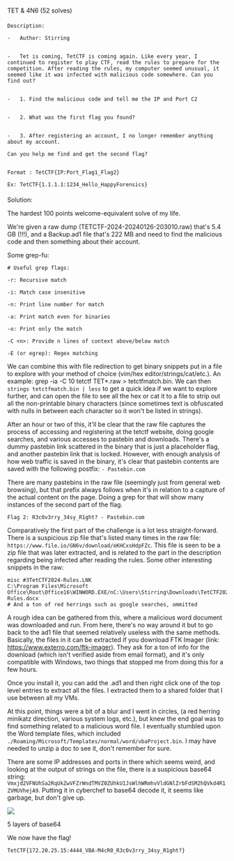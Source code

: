 
### 

TET & 4N6 (52 solves)

#### 
```
Description:

-   Author: Stirring
    

-   Tet is coming, TetCTF is coming again. Like every year, I continued to register to play CTF, read the rules to prepare for the competition. After reading the rules, my computer seemed unusual, it seemed like it was infected with malicious code somewhere. Can you find out?
    

-   1. Find the malicious code and tell me the IP and Port C2
    

-   2. What was the first flag you found?
    

-   3. After registering an account, I no longer remember anything about my account. 

Can you help me find and get the second flag?
    

Format : TetCTF{IP:Port_Flag1_Flag2}

Ex: TetCTF{1.1.1.1:1234_Hello_HappyForensics}
```
#### 

Solution:[](#solution-2)

The hardest 100 points welcome-equivalent solve of my life.

We're given a raw dump (TETCTF-2024-20240126-203010.raw) that's 5.4 GB (!!!), and a Backup.ad1 file that's 222 MB and need to find the malicious code and then something about their account.

Some grep-fu:
```
# Useful grep flags:

-r: Recursive match

-i: Match case insenitive

-n: Print line number for match

-a: Print match even for binaries

-o: Print only the match

-C <n>: Provide n lines of context above/below match

-E (or egrep): Regex matching
```
We can combine this with file redirection to get binary snippets put in a file to explore with your method of choice (vim/hex editor/strings/cat/etc.). An example: grep -ia -C 10 tetctf TET*.raw > tetctfmatch.bin. We can then `strings tetctfmatch.bin | less` to get a quick idea if we want to explore further, and can open the file to see all the hex or cat it to a file to strip out all the non-printable binary characters (since sometimes text is obfuscated with nulls in between each character so it won't be listed in strings).

After an hour or two of this, it'll be clear that the raw file captures the process of accessing and registering at the tetctf website, doing google searches, and various accesses to pastebin and downloads. There's a dummy pastebin link scattered in the binary that is just a placeholder flag, and another pastebin link that is locked. However, with enough analysis of how web traffic is saved in the binary, it's clear that pastebin contents are saved with the following postfix: `- Pastebin.com`

There are many pastebins in the raw file (seemingly just from general web browsing), but that prefix always follows when it's in relation to a capture of the actual content on the page. Doing a grep for that will show many instances of the second part of the flag.

`Flag 2: R3c0v3rry_34sy_R1ght? - Pastebin.com`

Comparatively the first part of the challenge is a lot less straight-forward. There is a suspicious zip file that's listed many times in the raw file: `https://www.file.io/GN6v/download/eKHCxsHdpFZc`. This file is seen to be a zip file that was later extracted, and is related to the part in the description regarding being infected after reading the rules. Some other interesting snippets in the raw:
```
misc #3TetCTF2024-Rules.LNK
C:\Program Files\Microsoft Office\Root\Office16\WINWORD.EXE/nC:\Users\Stirring\Downloads\TetCTF2024-Rules.docx
# And a ton of red herrings such as google searches, ommitted
```
A rough idea can be gathered from this, where a malicious word document was downloaded and run. From here, there's no way around it but to go back to the ad1 file that seemed relatively useless with the same methods. Basically, the files in it can be extracted if you download FTK Imager (link: https://www.exterro.com/ftk-imager). They ask for a ton of info for the download (which isn't verified aside from email format), and it's only compatible with Windows, two things that stopped me from doing this for a few hours.

Once you install it, you can add the .ad1 and then right click one of the top level entries to extract all the files. I extracted them to a shared folder that I use between all my VMs.

At this point, things were a bit of a blur and I went in circles, (a red herring minikatz direction, various system logs, etc.), but knew the end goal was to find something related to a malicious word file. I eventually stumbled upon the Word template files, which included `./Roaming/Microsoft/Templates/normal/word/vbaProject.bin`. I may have needed to unzip a doc to see it, don't remember for sure.

There are some IP addresses and ports in there which seems weird, and looking at the output of strings on the file, there is a suspicious base64 string: `Vmxjd2VFNUhSa2RqUkZwVFZrWndTMVZ0ZUhkU1JsWlhWRmhvVldGNlZrbFdSM2hQVkd4R1ZVMUVhejA9`. Putting it in cyberchef to base64 decode it, it seems like garbage, but don't give up.

![](https://158212888-files.gitbook.io/~/files/v0/b/gitbook-x-prod.appspot.com/o/spaces%2Fpfs5GbEFUvNmvw1Ekwmu%2Fuploads%2FW1vIJE2ADiPd6q2qGTaQ%2Fimage.png?alt=media&token=815d9288-8d58-4168-a910-b964524a8159)

5 layers of base64

We now have the flag!

`TetCTF{172.20.25.15:4444_VBA-M4cR0_R3c0v3rry_34sy_R1ght?}`